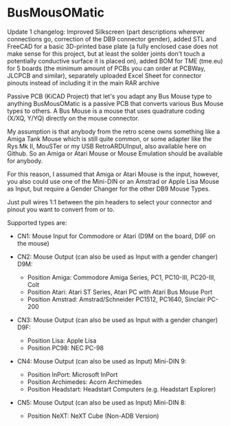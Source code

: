 # BusMousOMatic

Update 1 changelog: Improved Silkscreen (part descriptions wherever connections go, correction of the DB9 connector gender), added STL and FreeCAD for a basic 3D-printed base plate (a fully enclosed case does not make sense for this project, but at least the solder joints don't touch a potentially conductive surface it is placed on), added BOM for TME (tme.eu) for 5 boards (the minimum amount of PCBs you can order at PCBWay, JLCPCB and similar), separately uploaded Excel Sheet for connector pinouts instead of including it in the main RAR archive

Passive PCB (KiCAD Project) that let's you adapt any Bus Mouse type to anything
BusMousOMatic is a passive PCB that converts various Bus Mouse types to others. A Bus Mouse is a mouse that uses quadrature coding (X/XQ, Y/YQ) directly on the mouse connector.

My assumption is that anybody from the retro scene owns something like a Amiga Tank Mouse which is still quite common, or some adapter like the Rys Mk II, MouSTer or my USB RetroARDUInput, also available here on Github. So an Amiga or Atari Mouse or Mouse Emulation should be available for anybody.

For this reason, I assumed that Amiga or Atari Mouse is the input, however, you also could use one of the Mini-DIN or an Amstrad or Apple Lisa Mouse as Input, but require a Gender Changer for the other DB9 Mouse Types.

Just pull wires 1:1 between the pin headers to select your connector and pinout you want to convert from or to.

Supported types are:

- CN1: Mouse Input for Commodore or Atari (D9M on the board, D9F on the mouse)

- CN2: Mouse Output (can also be used as Input with a gender changer) D9M:
  - Position Amiga: Commodore Amiga Series, PC1, PC10-III, PC20-III, Colt
  - Position Atari: Atari ST Series, Atari PC with Atari Bus Mouse Port
  - Position Amstrad: Amstrad/Schneider PC1512, PC1640, Sinclair PC-200
  
- CN3: Mouse Output (can also be used as Input with a gender changer) D9F:
  - Position Lisa: Apple Lisa
  - Position PC98: NEC PC-98
  
- CN4: Mouse Output (can also be used as Input) Mini-DIN 9:
  - Position InPort: Microsoft InPort
  - Position Archimedes: Acorn Archimedes
  - Position Headstart: Headstart Computers (e.g. Headstart Explorer)
  
- CN5: Mouse Output (can also be used as Input) Mini-DIN 8:
  - Position NeXT: NeXT Cube (Non-ADB Version)
